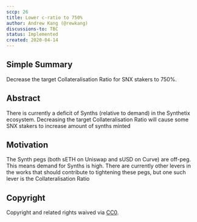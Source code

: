 ```yaml
---
sccp: 26
title: Lower c-ratio to 750%
author: Andrew Kang (@rewkang)
discussions-to: TBC
status: Implemented
created: 2020-04-14
---
```


## Simple Summary
Decrease the target Collateralisation Ratio for SNX stakers to 750%.

## Abstract
There is currently a deficit of Synths (relative to demand) in the Synthetix ecosystem. Decreasing the target Collateralisation Ratio will cause some SNX stakers to increase amount of synths minted

## Motivation
The Synth pegs (both sETH on Uniswap and sUSD on Curve) are off-peg. This means demand for Synths is high. There are currently other levers in the works that should contribute to tightening these pegs, but one such lever is the Collateralisation Ratio

## Copyright
Copyright and related rights waived via [CC0](https://creativecommons.org/publicdomain/zero/1.0/).

